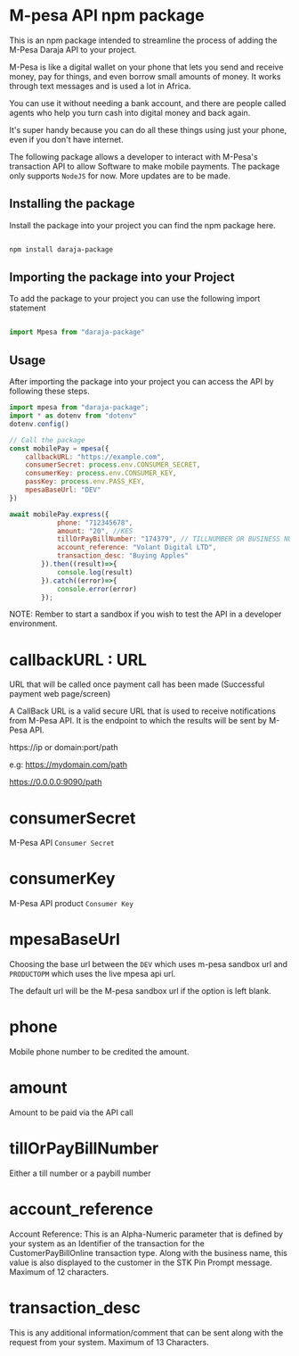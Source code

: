 # M-pesa API npm package

This is an npm package intended to streamline the process of adding the M-Pesa Daraja API to your project.

M-Pesa is like a digital wallet on your phone that lets you send and receive money, pay for things, and even borrow small amounts of money. It works through text messages and is used a lot in Africa.

You can use it without needing a bank account, and there are people called agents who help you turn cash into digital money and back again.

It's super handy because you can do all these things using just your phone, even if you don't have internet.

The following package allows a developer to interact with M-Pesa's transaction API to allow Software to make mobile payments. The package only supports `NodeJS` for now. More updates are to be made.

## Installing the package

Install the package into your project you can find the npm package here.

```sh

npm install daraja-package


```

## Importing the package into your Project

To add the package to your project you can use the following import statement

```js

import Mpesa from "daraja-package"


```

## Usage

After importing the package into your project you can access the API by following these steps.

```js
import mpesa from "daraja-package";
import * as dotenv from "dotenv"
dotenv.config()

// Call the package
const mobilePay = mpesa({
    callbackURL: "https://example.com",
    consumerSecret: process.env.CONSUMER_SECRET,
    consumerKey: process.env.CONSUMER_KEY,
    passKey: process.env.PASS_KEY,
    mpesaBaseUrl: "DEV"
})

await mobilePay.express({
            phone: "712345678",
            amount: "20", //KES
            tillOrPayBillNumber: "174379", // TILLNUMBER OR BUSINESS NUMBER
            account_reference: "Volant Digital LTD", 
            transaction_desc: "Buying Apples"
        }).then((result)=>{
            console.log(result)
        }).catch((error)=>{
            console.error(error)
        });

```

NOTE: Rember to start a sandbox if you wish to test the API in a developer environment.

# callbackURL  : URL

URL that will be called once payment call has been made (Successful payment web page/screen)

A CallBack URL is a valid secure URL that is used to receive notifications from M-Pesa API. It is the endpoint to which the results will be sent by M-Pesa API.

https://ip or domain:port/path

e.g: https://mydomain.com/path

https://0.0.0.0:9090/path

# consumerSecret

M-Pesa API `Consumer Secret`

# consumerKey

M-Pesa API product `Consumer Key`

# mpesaBaseUrl

Choosing the base url between the `DEV` which uses m-pesa sandbox url and `PRODUCTOPM` which uses the live mpesa api url.

The default url will be the M-pesa sandbox url if the option is left blank.

# phone

Mobile phone number to be credited the amount.

# amount

Amount to be paid via the API call

#  tillOrPayBillNumber

Either a till number or a paybill number

# account_reference

Account Reference: This is an Alpha-Numeric parameter that is defined by your system as an Identifier of the transaction for the CustomerPayBillOnline transaction type. Along with the business name, this value is also displayed to the customer in the STK Pin Prompt message. Maximum of 12 characters.

# transaction_desc

This is any additional information/comment that can be sent along with the request from your system. Maximum of 13 Characters.



